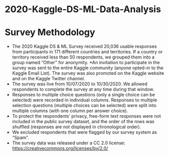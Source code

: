 # 2020-Kaggle-DS-ML-Data-Analysis
# Survey Methodology 
* The 2020 Kaggle DS & ML Survey received 20,036 usable responses from participants in 171
different countries and territories. If a country or territory received less than 50 respondents, we
grouped them into a group named “Other” for anonymity.
*An invitation to participate in the survey was sent to the entire Kaggle community (anyone
opted-in to the Kaggle Email List). The survey was also promoted on the Kaggle website and on
the Kaggle Twitter channel.
* The survey was live from 10/07/2020 to 10/30/2020. We allowed respondents to complete the
survey at any time during that window.
* Responses to multiple choice questions (only a single choice can be selected) were recorded in
individual columns. Responses to multiple selection questions (multiple choices can be selected)
were split into multiple columns (with one column per answer choice).
* To protect the respondents’ privacy, free-form text responses were not included in the public
survey dataset, and the order of the rows was shuffled (responses are not displayed in
chronological order).
* We excluded respondents that were flagged by our survey system as “Spam”.
* The survey data was released under a CC 2.0 license:
https://creativecommons.org/licenses/by/2.0/
